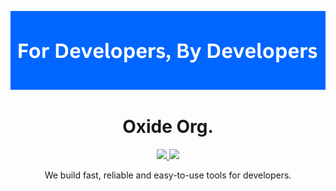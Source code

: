 <p align="center"><img src="../images/oxide_readme_banner.png"></p>

<h1 align="center">Oxide Org.</h1>

<p align="center">
  <a href="https://x.com/oxide_org" target="_blank">
    <img src="https://img.shields.io/badge/OxideOrg-%23121011.svg?style=for-the-badge&logo=X&logoColor=white">
  </a>

  <a href="https://oxideorg.medium.com/" target="_blank">
    <img src="https://img.shields.io/badge/Medium-12100E?style=for-the-badge&logo=medium&logoColor=white">
  </a>
</p>

<p align="center">We build fast, reliable and easy-to-use tools for developers.</p>
